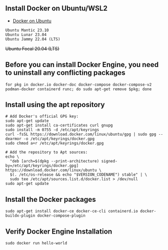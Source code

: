 ## Install Docker on Ubuntu/WSL2

- [Docker on Ubuntu](https://docs.docker.com/engine/install/ubuntu/)

```
Ubuntu Mantic 23.10
Ubuntu Lunar 23.04
Ubuntu Jammy 22.04 (LTS)
```
~~Ubuntu Focal 20.04 (LTS)~~

## Before you can install Docker Engine, you need to uninstall any conflicting packages

```
for pkg in docker.io docker-doc docker-compose docker-compose-v2 podman-docker containerd runc; do sudo apt-get remove $pkg; done
```
## Install using the apt repository

```
# Add Docker's official GPG key:
sudo apt-get update
sudo apt-get install ca-certificates curl gnupg
sudo install -m 0755 -d /etc/apt/keyrings
curl -fsSL https://download.docker.com/linux/ubuntu/gpg | sudo gpg --dearmor -o /etc/apt/keyrings/docker.gpg
sudo chmod a+r /etc/apt/keyrings/docker.gpg

# Add the repository to Apt sources:
echo \
  "deb [arch=$(dpkg --print-architecture) signed-by=/etc/apt/keyrings/docker.gpg] https://download.docker.com/linux/ubuntu \
  $(. /etc/os-release && echo "$VERSION_CODENAME") stable" | \
  sudo tee /etc/apt/sources.list.d/docker.list > /dev/null
sudo apt-get update
```
## Install the Docker packages

```
sudo apt-get install docker-ce docker-ce-cli containerd.io docker-buildx-plugin docker-compose-plugin
```
## Verify Docker Engine Installation

```
sudo docker run hello-world
```
